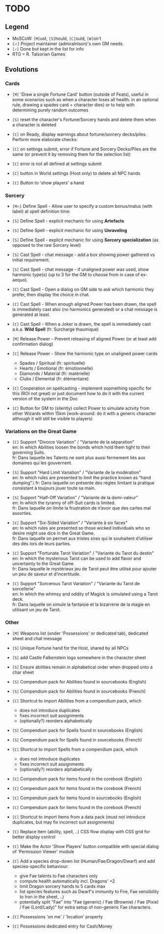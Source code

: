 # TODO

## Legend
+ MoSCoW: `[M]`ust, `[S]`hould, `[C]`ould, `[W]`on't
+ `[🔥]` Project maintainer (admiralnlson)'s own GM needs
+ `[✓]` Done but kept in the list for info
+ RTG = R. Talsorian Games

## Evolutions

### Cards

+ `[M]` 'Draw a single Fortune Card' button (outside of Feats), useful in some scenarios such as when a character loses all health: in an optional rule, drawing a spades card = character dies) or to help with determining purely random outcomes

+ `[S]` reset the character's Fortune/Sorcery hands and delete them when a character is deleted

+ `[C]` on Ready, display warnings about fortune/sorcery decks/piles. Perform more elaborate checks:
+ `[C]` on settings submit, error if Fortune and Sorcery Decks/Piles are the same (or prevent it by removing them for the selection list)
+ `[C]` error is not all defined at settings submit

+ `[C]` button in World settings (Host only) to delete all NPC hands

+ `[C]` Button to 'show players' a hand

### Sorcery

+ `[M🔥]` Define Spell - Allow user to specify a custom bonus/malus (with label) at spell definition time:
+ `[S]` Define Spell - explicit mechanic for using **Artefacts**
+ `[S]` Define Spell - explicit mechanic for using **Unraveling**
+ `[S]` Define Spell - explicit mechanic for using **Sorcery specialization** (as opposed to the raw Sorcery level)

+ `[S]` Cast Spell - chat message - add a box showing power gathered vs initial requirement.
+ `[S]` Cast Spell - chat message - if unaligned power was used, show harmonic type(s) (up to 3 for the GM to choose from in case of ex-aequo).
+ `[C]` Cast Spell - Open a dialog on GM side to ask which harmonic they prefer, then display the choice in chat.
+ `[C]` Cast Spell - When enough aligned Power has been drawn, the spell is immediately cast also (no harmonics generated) or a chat message is generated at least.
+ `[C]` Cast Spell - When a Joker is drawn, the spell is immediately cast a.k.a. **Wild Spell** (fr: Surcharge thaumique)

+ `[M]` Release Power - Prevent releasing of aligned Power (or at least add confirmation dialog)
+ `[C]` Release Power - Show the harmonic type on unaligned power cards
  + Spades / Spiritual (fr: spirituelle)
  + Hearts / Emotional (fr: émotionnelle)
  + Diamonds / Material (fr: matérielle)
  + Clubs / Elemental (fr: élémentaire)

+ `[C]` Cooperation on spellcasting - implement sopmething specific for this (ROI not great) or just document how to do it with the current version of the system in the Doc

+ `[C]` Button for GM to (silently) collect Power to simulate actvity from other Wizards within 15km (work-around: do it with a generic character although it will still be visible to players)

### Variations on the Great Game 

+ `[C]` Support "Divorce Variation" / "Variante de la séparation"\
        en: In which Abilities loosen the bonds which hold them tight to their governing Suits.\
        fr: Dans laquelle les Talents ne sont plus aussi fermement liés aux domaines qui les gouvernent.

+ `[S]` Support "Hard Limit Variation" / "Variante de la modération"\
        en: In which rules are presented to limit the practice known as “hand dumping”.\ 
        fr: Dans laquelle on présente des règles limitant la pratique consistant à toujours jouer toute sa main.

+ `[S]` Support "Half-Off Variation" / "Variante de la demi-valeur"\
        en: In which the tyranny of off-Suit cards is limited.\
        fr: Dans laquelle on limite la frustration de n’avoir que des cartes mal assorties.

+ `[C]` Support "Six-Sided Variation" / "Variante à six faces"\
        en: In which rules are presented so those wicked individuals who so desire might use dice in the Great Game.\
        fr: Dans laquelle on permet aux tristes sires qui le souhaitent d’utiliser des dés lors de leurs parties.

+ `[C]` Support "Fortunate Tarot Variation" / "Variante du Tarot du destin"\
        en: In which the mysterious Tarot can be used to add flavor and uncertainty to the Great Game.\
        fr: Dans laquelle le mystérieux jeu de Tarot peut être utilisé pour ajouter un peu de saveur et d’incertitude.

+ `[C]` Support "Sorcerous Tarot Variation" / "Variante du Tarot de sorcellerie"\
        en: In which the whimsy and oddity of Magick is simulated using a Tarot deck.\
        fr: Dans laquelle on simule la fantaisie et la bizarrerie de la magie en utilisant un jeu de Tarot.

### Other

+ `[M]` Weapons list (under 'Possessions' or dedicated tab), dedicated sheet and chat message

+ `[S]` Unique Fortune hand for the Host, shared by all NPCs

+ `[S]` add Castle Falkenstein logo somewhere in the character sheet

+ `[S]` Ensure abilities remain in alphabetical order when dropped onto a char sheet

+ `[S]` Compendium pack for Abilities found in sourcebooks (English)
+ `[S]` Compendium pack for Abilities found in sourcebooks (French)
+ `[C]` Shortcut to import Abilities from a compendium pack, which
  + does not introduce duplicates
  + fixes incorrect suit assignments
  + (optionally?) reorders alphabetically

+ `[S]` Compendium pack for Spells found in sourcebooks (English)
+ `[S]` Compendium pack for Spells found in sourcebooks (French)
+ `[C]` Shortcut to import Spells from a compendium pack, which
  + does not introduce duplicates
  + fixes incorrect suit assignments
  + (optionally?) reorders alphabetically

+ `[C]` Compendium pack for items found in the corebook (English)
+ `[C]` Compendium pack for items found in the corebook (French)
+ `[C]` Compendium pack for items found in sourcebooks (English)
+ `[C]` Compendium pack for items found in the corebook (French)
+ `[C]` Shortcut to import Items from a data pack (must not introduce duplicates, but may fix incorrect suit assignments)

+ `[C]` Replace item (ability, spell, ..) CSS flow display with CSS grid for better display control

+ `[C]` Make the Actor 'Show Players' button compatible with special dialog of 'Permission Viewer' module

+ `[C]` Add a species drop-down list (Human/Fae/Dragon/Dwarf) and add species-specific behaviour:
  + give Fae talents to Fae characters only
  + compute health automatically incl. Dragons' +2
  + limit Dragon sorcery hands to 5 cards max
  + list species features such as Dwarf's immunity to Fire, Fae sensibility to Iron in the sheet, ..)
  + potentially split "Fae" into "Fae (generic) / Fae (Brownie) / Fae (Pixie) / Fae (Lord/Lady)" for extra setup of non-generic Fae characters.

+ `[C]` Possessions 'on me' / 'location' property
+ `[C]` Possessions dedicated entry for Cash/Money
